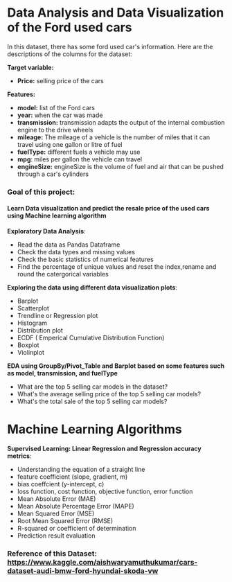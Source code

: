 # Data Analysis and Data Visualization of the Ford used cars
In this dataset, there has some ford used car's information. Here are the descriptions of the columns for the dataset:

**Target variable:**
* **Price:** selling price of the cars

**Features:**
* **model:** list of the Ford cars
* **year:** when the car was made
* **transmission:** transmission adapts the output of the internal combustion engine to the drive wheels
* **mileage:** The mileage of a vehicle is the number of miles that it can travel using one gallon or litre of fuel
* **fuelType:** different fuels a vehicle may use
* **mpg**: miles per gallon the vehicle can travel
* **engineSize:** engineSize is the volume of fuel and air that can be pushed through a car's cylinders

### Goal of this project:
#### Learn Data visualization and predict the resale price of the used cars using Machine learning algorithm
**Exploratory Data Analysis**:
* Read the data as Pandas Dataframe
* Check the data types and missing values
* Check the basic statistics of numerical features
* Find the percentage of unique values and reset the index,rename and round the catergorical variables 

**Exploring the data using different data visualization plots**:
* Barplot
* Scatterplot
* Trendline or Regression plot
* Histogram
* Distribution plot
* ECDF ( Emperical Cumulative Distribution Function)
* Boxplot
* Violinplot 

**EDA using GroupBy/Pivot_Table and Barplot  based on some features such as model, transmission, and fuelType**
* What are the top 5 selling car models in the dataset?
* What's the average selling price of the top 5 selling car models?
* What's the total sale of the top 5 selling car models?

# Machine Learning Algorithms
**Supervised Learning: Linear Regression and Regression accuracy metrics**:
* Understanding the equation of a straight line
* feature coefficient (slope, gradient, m)
* bias coeffcient (y-intercept, c)
* loss function, cost function, objective function, error function
* Mean Absolute Error (MAE)
* Mean Absolute Percentage Error (MAPE)
* Mean Squared Error (MSE)
* Root Mean Squared Error (RMSE)
* R-squared or coefficient of determination
* Prediction result evaluation

### Reference of this Dataset: https://www.kaggle.com/aishwaryamuthukumar/cars-dataset-audi-bmw-ford-hyundai-skoda-vw
